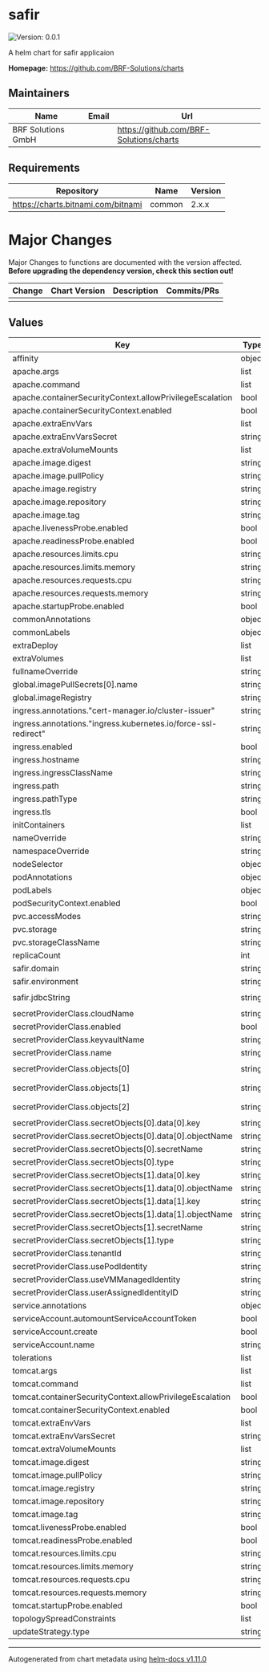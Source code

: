 # safir

![Version: 0.0.1](https://img.shields.io/badge/Version-0.0.1-informational?style=flat-square)

A helm chart for safir applicaion

**Homepage:** <https://github.com/BRF-Solutions/charts>

## Maintainers

| Name | Email | Url |
| ---- | ------ | --- |
| BRF Solutions GmbH |  | <https://github.com/BRF-Solutions/charts> |

## Requirements

| Repository | Name | Version |
|------------|------|---------|
| https://charts.bitnami.com/bitnami | common | 2.x.x |

# Major Changes

Major Changes to functions are documented with the version affected. **Before upgrading the dependency version, check this section out!**

| **Change** | **Chart Version** | **Description** | **Commits/PRs** |
| :----------- | :---------------- | :--------------------- | :-------------- |
|||||

## Values

| Key | Type | Default | Description |
|-----|------|---------|-------------|
| affinity | object | `{}` |  |
| apache.args | list | `[]` |  |
| apache.command | list | `[]` |  |
| apache.containerSecurityContext.allowPrivilegeEscalation | bool | `false` |  |
| apache.containerSecurityContext.enabled | bool | `true` |  |
| apache.extraEnvVars | list | `[]` |  |
| apache.extraEnvVarsSecret | string | `""` |  |
| apache.extraVolumeMounts | list | `[]` |  |
| apache.image.digest | string | `""` |  |
| apache.image.pullPolicy | string | `"Always"` |  |
| apache.image.registry | string | `"docker.io"` |  |
| apache.image.repository | string | `"brf-solutions/safir-apache"` |  |
| apache.image.tag | string | `"1.1.63"` |  |
| apache.livenessProbe.enabled | bool | `false` |  |
| apache.readinessProbe.enabled | bool | `false` |  |
| apache.resources.limits.cpu | string | `"100m"` |  |
| apache.resources.limits.memory | string | `"200Mi"` |  |
| apache.resources.requests.cpu | string | `"100m"` |  |
| apache.resources.requests.memory | string | `"100Mi"` |  |
| apache.startupProbe.enabled | bool | `false` |  |
| commonAnnotations | object | `{}` |  |
| commonLabels | object | `{}` |  |
| extraDeploy | list | `[]` |  |
| extraVolumes | list | `[]` |  |
| fullnameOverride | string | `""` |  |
| global.imagePullSecrets[0].name | string | `"github-imagepullsecret"` |  |
| global.imageRegistry | string | `"ghcr.io"` |  |
| ingress.annotations."cert-manager.io/cluster-issuer" | string | `"safirpro-staging"` |  |
| ingress.annotations."ingress.kubernetes.io/force-ssl-redirect" | string | `"true"` |  |
| ingress.enabled | bool | `true` |  |
| ingress.hostname | string | `"safirtest.safirpro.com"` |  |
| ingress.ingressClassName | string | `"nginx"` |  |
| ingress.path | string | `"/"` |  |
| ingress.pathType | string | `"ImplementationSpecific"` |  |
| ingress.tls | bool | `true` |  |
| initContainers | list | `[]` |  |
| nameOverride | string | `""` |  |
| namespaceOverride | string | `""` |  |
| nodeSelector | object | `{}` |  |
| podAnnotations | object | `{}` |  |
| podLabels | object | `{}` |  |
| podSecurityContext.enabled | bool | `false` |  |
| pvc.accessModes | string | `""` |  |
| pvc.storage | string | `"1Gi"` |  |
| pvc.storageClassName | string | `"standard"` |  |
| replicaCount | int | `1` |  |
| safir.domain | string | `"brf-solutions-test.safirpro.com"` |  |
| safir.environment | string | `"prod"` |  |
| safir.jdbcString | string | `"jdbc:postgresql://db-prod-safir.postgres.database.azure.com:5432/brf_solutions_test"` |  |
| secretProviderClass.cloudName | string | `""` |  |
| secretProviderClass.enabled | bool | `true` |  |
| secretProviderClass.keyvaultName | string | `"kv-prod-brfsolutions"` |  |
| secretProviderClass.name | string | `"azure-kv-prod-brf-solutions-safir-secrets"` |  |
| secretProviderClass.objects[0] | string | `"objectName: github-imagepullsecret\nobjectType: secret\nobjectVersion: \"\"\n"` |  |
| secretProviderClass.objects[1] | string | `"objectName: postgresql-brf-solutions-test-username\nobjectType: secret\nobjectVersion: \"\"\n"` |  |
| secretProviderClass.objects[2] | string | `"objectName: postgresql-brf-solutions-test-password\nobjectType: secret\nobjectVersion: \"\"\n"` |  |
| secretProviderClass.secretObjects[0].data[0].key | string | `".dockerconfigjson"` |  |
| secretProviderClass.secretObjects[0].data[0].objectName | string | `"github-imagepullsecret"` |  |
| secretProviderClass.secretObjects[0].secretName | string | `"github-imagepullsecret"` |  |
| secretProviderClass.secretObjects[0].type | string | `"kubernetes.io/dockerconfigjson"` |  |
| secretProviderClass.secretObjects[1].data[0].key | string | `"SAFIR_DB_USER"` |  |
| secretProviderClass.secretObjects[1].data[0].objectName | string | `"postgresql-brf-solutions-test-username"` |  |
| secretProviderClass.secretObjects[1].data[1].key | string | `"SAFIR_DB_PASSWORD"` |  |
| secretProviderClass.secretObjects[1].data[1].objectName | string | `"postgresql-brf-solutions-test-password"` |  |
| secretProviderClass.secretObjects[1].secretName | string | `"safir-deployment-tomcat"` |  |
| secretProviderClass.secretObjects[1].type | string | `"Opaque"` |  |
| secretProviderClass.tenantId | string | `"3a46ee62-6dd0-4d46-a9b1-6fdc5426b6cb"` |  |
| secretProviderClass.usePodIdentity | string | `""` |  |
| secretProviderClass.useVMManagedIdentity | string | `""` |  |
| secretProviderClass.userAssignedIdentityID | string | `""` |  |
| service.annotations | object | `{}` |  |
| serviceAccount.automountServiceAccountToken | bool | `false` |  |
| serviceAccount.create | bool | `true` |  |
| serviceAccount.name | string | `""` |  |
| tolerations | list | `[]` |  |
| tomcat.args | list | `[]` |  |
| tomcat.command | list | `[]` |  |
| tomcat.containerSecurityContext.allowPrivilegeEscalation | bool | `false` |  |
| tomcat.containerSecurityContext.enabled | bool | `true` |  |
| tomcat.extraEnvVars | list | `[]` |  |
| tomcat.extraEnvVarsSecret | string | `"safir-deployment-tomcat"` |  |
| tomcat.extraVolumeMounts | list | `[]` |  |
| tomcat.image.digest | string | `""` |  |
| tomcat.image.pullPolicy | string | `"Always"` |  |
| tomcat.image.registry | string | `""` |  |
| tomcat.image.repository | string | `"brf-solutions/safir"` |  |
| tomcat.image.tag | string | `"1.1.63"` |  |
| tomcat.livenessProbe.enabled | bool | `false` |  |
| tomcat.readinessProbe.enabled | bool | `false` |  |
| tomcat.resources.limits.cpu | string | `"1"` |  |
| tomcat.resources.limits.memory | string | `"2Gi"` |  |
| tomcat.resources.requests.cpu | string | `"100m"` |  |
| tomcat.resources.requests.memory | string | `"100Mi"` |  |
| tomcat.startupProbe.enabled | bool | `false` |  |
| topologySpreadConstraints | list | `[]` |  |
| updateStrategy.type | string | `"Recreate"` |  |

----------------------------------------------
Autogenerated from chart metadata using [helm-docs v1.11.0](https://github.com/norwoodj/helm-docs/releases/v1.11.0)
